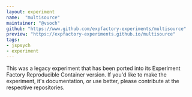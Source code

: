 ```yaml
---
layout: experiment
name:  "multisource"
maintainer: "@vsoch"
github: "https://www.github.com/expfactory-experiments/multisource"
preview: "https://expfactory-experiments.github.io/multisource"
tags:
- jspsych
- experiment
---
```


This was a legacy experiment that has been ported into its Experiment Factory Reproducible Container version. If you'd like to make the experiment, it's documentation, or use better, please contribute at the respective repositories.
